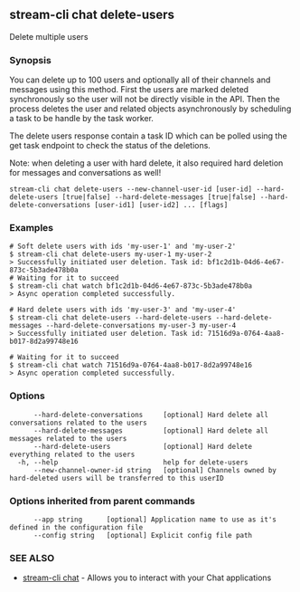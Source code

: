 ## stream-cli chat delete-users

Delete multiple users

### Synopsis

You can delete up to 100 users and optionally all of their channels and
messages using this method.  First the users are marked deleted synchronously
so the user will not be directly visible in the API.  Then the process deletes
the user and related objects asynchronously by scheduling a task to be handle
by the task worker.

The delete users response contain a task ID which can be polled using the
get task endpoint to check the status of the deletions.

Note: when deleting a user with hard delete, it also required hard deletion
for messages and conversations as well!


```
stream-cli chat delete-users --new-channel-user-id [user-id] --hard-delete-users [true|false] --hard-delete-messages [true|false] --hard-delete-conversations [user-id1] [user-id2] ... [flags]
```

### Examples

```
# Soft delete users with ids 'my-user-1' and 'my-user-2'
$ stream-cli chat delete-users my-user-1 my-user-2
> Successfully initiated user deletion. Task id: bf1c2d1b-04d6-4e67-873c-5b3ade478b0a
# Waiting for it to succeed
$ stream-cli chat watch bf1c2d1b-04d6-4e67-873c-5b3ade478b0a
> Async operation completed successfully.

# Hard delete users with ids 'my-user-3' and 'my-user-4'
$ stream-cli chat delete-users --hard-delete-users --hard-delete-messages --hard-delete-conversations my-user-3 my-user-4
> Successfully initiated user deletion. Task id: 71516d9a-0764-4aa8-b017-8d2a99748e16

# Waiting for it to succeed
$ stream-cli chat watch 71516d9a-0764-4aa8-b017-8d2a99748e16
> Async operation completed successfully.

```

### Options

```
      --hard-delete-conversations     [optional] Hard delete all conversations related to the users
      --hard-delete-messages          [optional] Hard delete all messages related to the users
      --hard-delete-users             [optional] Hard delete everything related to the users
  -h, --help                          help for delete-users
      --new-channel-owner-id string   [optional] Channels owned by hard-deleted users will be transferred to this userID
```

### Options inherited from parent commands

```
      --app string      [optional] Application name to use as it's defined in the configuration file
      --config string   [optional] Explicit config file path
```

### SEE ALSO

* [stream-cli chat](stream-cli_chat.md)	 - Allows you to interact with your Chat applications

